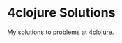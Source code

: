 # 4clojure Solutions

[My](http://www.4clojure.com/user/lasthemy) solutions to problems at [4clojure](http://www.4clojure.com).
